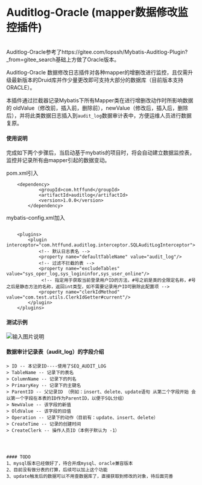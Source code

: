 # Auditlog-Oracle (mapper数据修改监控插件)
<br/>
Auditlog-Oracle参考了https://gitee.com/lopssh/Mybatis-Auditlog-Plugin?_from=gitee_search基础上方做了Oracle版本。

Auditlog-Oracle 数据修改日志插件对各种mapper的增删改进行监控，且仅需升级最新版本的Druid库并作少量更改即可支持大部分的数据库（目前版本支持ORACLE）。

本插件通过拦截器记录Mybatis下所有Mapper类在进行增删改动作时所影响数据的 oldValue（修改前，插入前，删除前），newValue（修改后，插入后，删除后），并将此类数据日志插入到`audit_log`数据审计表中，方便运维人员进行数据复原。


#### 使用说明

完成如下两个步骤后，当启动基于mybatis的项目时，将会自动建立数据监控表，监控并记录所有由mapper引起的数据变动。

pom.xml引入
```
 	<dependency>
			<groupId>com.htffund</groupId>
			<artifactId>auditlog</artifactId>
			<version>1.0.0</version>
		</dependency>
```

mybatis-config.xml加入

```

	<plugins>
        <plugin interceptor="com.htffund.auditlog.interceptor.SQLAuditLogInterceptor">
            <!-- 默认日志表名 --> 
            <property name="defaultTableName" value="audit_log"/>
            <!-- 过滤不拦截的表 --> 
            <property name="excludeTables" value="sys_oper_log,sys_logininfor,sys_user_online"/> 
             <!-- 指定用于获取当前登录用户ID的方法，#号之前是类的全限定名称，#号之后是静态方法的名称，返回int类型，如不需要记录用户ID可删除此配置项 -->  
            <property name="clerkIdMethod" value="com.test.utils.ClerkIdGetter#current"/>
        </plugin>
    </plugins>
```


#### 测试示例

![输入图片说明](https://images.gitee.com/uploads/images/2018/0820/202016_5ae56bc5_1478767.png "屏幕截图.png")

#### 数据审计记录表（audit_log）的字段介绍
```
> ID -- 本记录ID----使用了SEQ_AUDIT_LOG
> TableName -- 记录下的表名
> ColumnName -- 记录下的列名
> PrimaryKey -- 记录下的主键名
> ParentID -- 父记录ID （例如：insert、delete、update语句 从第二个字段开始 会以第一个字段在本表的ID作为ParentID，以便于SQL分组）
> NewValue -- 该字段的新值
> OldValue -- 该字段的旧值
> Operation -- 记录下的动作（目前有：update、insert、delete）
> CreateTime -- 记录的创建时间
> CreateClerk -- 操作人员ID（本例子默认为 -1）




#### TODO
1、mysql版本已经做好了，待合并成mysql、oracle兼容版本
2、目前没有做分表的打算，后续可以加上这个功能
3、update触发后的数据可以不用查数据库了，直接获取到修改的对象，待后面完善
